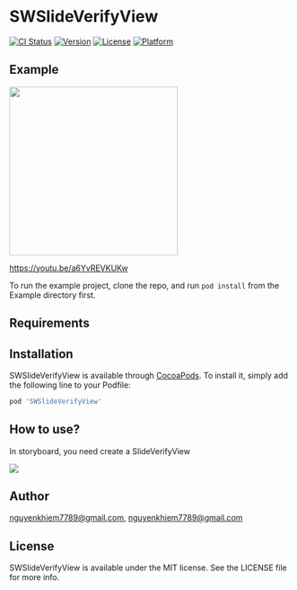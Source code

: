 # SWSlideVerifyView

[![CI Status](https://img.shields.io/travis/nguyenkhiem7789@gmail.com/SWSlideVerifyView.svg?style=flat)](https://travis-ci.org/nguyenkhiem7789@gmail.com/SWSlideVerifyView)
[![Version](https://img.shields.io/cocoapods/v/SWSlideVerifyView.svg?style=flat)](https://cocoapods.org/pods/SWSlideVerifyView)
[![License](https://img.shields.io/cocoapods/l/SWSlideVerifyView.svg?style=flat)](https://cocoapods.org/pods/SWSlideVerifyView)
[![Platform](https://img.shields.io/cocoapods/p/SWSlideVerifyView.svg?style=flat)](https://cocoapods.org/pods/SWSlideVerifyView)

## Example

<img src="https://user-images.githubusercontent.com/18132015/81891345-58943480-95d2-11ea-9614-2097ff70f32b.jpeg" width="300"/>

https://youtu.be/a6YvREVKUKw

To run the example project, clone the repo, and run `pod install` from the Example directory first.

## Requirements

## Installation

SWSlideVerifyView is available through [CocoaPods](https://cocoapods.org). To install
it, simply add the following line to your Podfile:

```ruby
pod 'SWSlideVerifyView'
```

## How to use?

In storyboard, you need create a SlideVerifyView

<img src="https://user-images.githubusercontent.com/18132015/81891473-b58fea80-95d2-11ea-98e8-9c76dff71b28.png"/>

## Author

nguyenkhiem7789@gmail.com, nguyenkhiem7789@gmail.com

## License

SWSlideVerifyView is available under the MIT license. See the LICENSE file for more info.
